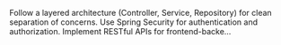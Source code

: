 Follow a layered architecture (Controller, Service, Repository) for clean separation of concerns. Use Spring Security for authentication and authorization. Implement RESTful APIs for frontend-backe…
